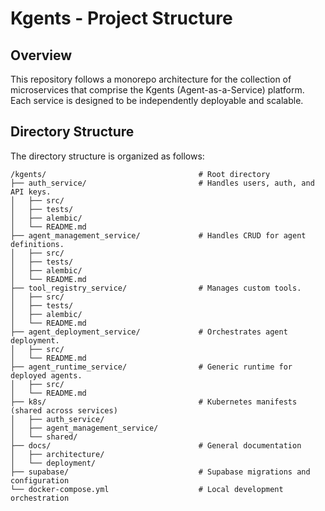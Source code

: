 # Kgents - Project Structure

## Overview

This repository follows a monorepo architecture for the collection of microservices that comprise the Kgents (Agent-as-a-Service) platform. Each service is designed to be independently deployable and scalable.

## Directory Structure

The directory structure is organized as follows:

```text
/kgents/                                  # Root directory
├── auth_service/                         # Handles users, auth, and API keys.
│   ├── src/
│   ├── tests/
│   ├── alembic/
│   └── README.md
├── agent_management_service/             # Handles CRUD for agent definitions.
│   ├── src/
│   ├── tests/
│   ├── alembic/
│   └── README.md
├── tool_registry_service/                # Manages custom tools.
│   ├── src/
│   ├── tests/
│   ├── alembic/
│   └── README.md
├── agent_deployment_service/             # Orchestrates agent deployment.
│   ├── src/
│   └── README.md
├── agent_runtime_service/                # Generic runtime for deployed agents.
│   ├── src/
│   └── README.md
├── k8s/                                  # Kubernetes manifests (shared across services)
│   ├── auth_service/
│   ├── agent_management_service/
│   └── shared/
├── docs/                                 # General documentation
│   ├── architecture/
│   └── deployment/
├── supabase/                             # Supabase migrations and configuration
└── docker-compose.yml                    # Local development orchestration
```
